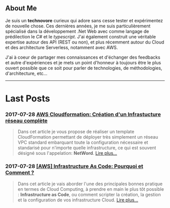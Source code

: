 ## About Me

Je suis un **technovore** curieux qui adore sans cesse tester et expérimentez de nouvelle chose.
Ces dernières années, je me suis particulièrement spécialisé dans la développement .Net Web avec comme langage de prédilection le *C#* et le *typescript*.
J'ai également construit une véritable expertise autour des API (REST ou non), et plus récemment autour du Cloud et des architecture Serverless, notamment avec AWS.

J'ai à coeur de partager mes connaissances et d'échanger des feedbacks et autre d'expériences et je mets un point d'honneur à toujours être le plus ouvert possible que ce soit pour parler de technologies, de méthodologies, d'architecture, etc...

<hr>

# Last Posts

### 2017-07-28 [AWS Cloudformation: Création d'un Infrastucture réseau complète](posts/aws-cloudformation-netword)
> Dans cet article je vous propose de réaliser un template CloudFormation permettant de déployer très simplement un réseau VPC standard embarquant toute la configuration nécessaire et standarisé pour n'importe quelle infrastructure, ce qui est souvent désigné sous l'appelation: **NetWord**. [Lire plus...](posts/aws-cloudformation-netword)

### 2017-07-28 [[AWS] Infrastructure As Code: Pourquoi et Comment ?](posts/aws-infrastructure-as-code)
> Dans cet article je vais aborder l'une des principales bonnes pratique en termes de Cloud Computing, à prendre en main le plus tôt possible : **Infrastructure as Code**, ou comment scripter la création, la gestion et la configuration de vos infrastructure Cloud. [Lire plus...](posts/aws-infrastructure-as-code)